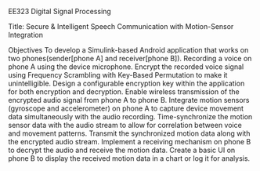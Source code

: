 EE323 Digital Signal Processing

Title: Secure & Intelligent Speech Communication with Motion-Sensor Integration

Objectives
To develop a Simulink-based Android application that works on two phones(sender[phone A] and receiver[phone B]).
Recording a voice on phone A using the device microphone.
Encrypt the recorded voice signal using Frequency Scrambling with Key-Based Permutation to make it unintelligible.
Design a configurable encryption key within the application for both encryption and decryption.
Enable wireless transmission of the encrypted audio signal from phone A to phone B.
Integrate motion sensors (gyroscope and accelerometer) on phone A to capture device movement data simultaneously with the audio recording.
Time-synchronize the motion sensor data with the audio stream to allow for correlation between voice and movement patterns.
Transmit the synchronized motion data along with the encrypted audio stream.
Implement a receiving mechanism on phone B to decrypt the audio and receive the motion data.
Create a basic UI on phone B to display the received motion data in a chart or log it for analysis.
